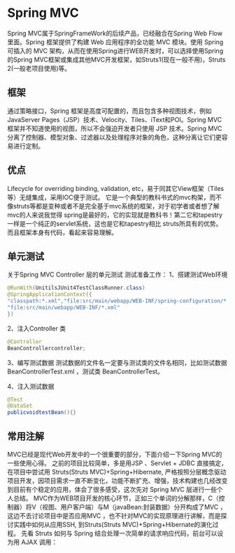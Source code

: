 # Spring MVC

Spring MVC属于SpringFrameWork的后续产品，已经融合在Spring Web Flow里面。Spring 框架提供了构建 Web 应用程序的全功能 MVC 模块。使用 Spring 可插入的 MVC 架构，从而在使用Spring进行WEB开发时，可以选择使用Spring的Spring MVC框架或集成其他MVC开发框架，如Struts1(现在一般不用)，Struts 2(一般老项目使用)等。

## 框架

通过策略接口，Spring 框架是高度可配置的，而且包含多种视图技术，例如 JavaServer Pages（JSP）技术、Velocity、Tiles、iText和POI。Spring MVC 框架并不知道使用的视图，所以不会强迫开发者只使用 JSP 技术。Spring MVC 分离了控制器、模型对象、过滤器以及处理程序对象的角色，这种分离让它们更容易进行定制。

## 优点

Lifecycle for overriding binding, validation, etc，易于同其它View框架（Tiles等）无缝集成，采用IOC便于测试。
它是一个典型的教科书式的mvc构架，而不像struts等都是变种或者不是完全基于mvc系统的框架，对于初学者或者想了解mvc的人来说我觉得 spring是最好的，它的实现就是教科书！第二它和tapestry一样是一个纯正的servlet系统，这也是它和tapestry相比 struts所具有的优势。而且框架本身有代码，看起来容易理解。

## 单元测试

关于Spring MVC Controller 层的单元测试
测试准备工作：
1、搭建测试Web环境
```java
@RunWith(UnitilsJUnit4TestClassRunner.class)
@SpringApplicationContext({
"classpath:*.xml","file:src/main/webapp/WEB-INF/spring-configuration/*.xml",
"file:src/main/webapp/WEB-INF/*.xml"
})
```
2、注入Controller 类
```java
@Controller
BeanControllercontroller;
```
3、编写测试数据
测试数据的文件名一定要与测试类的文件名相同，比如测试数据BeanControllerTest.xml ，测试类 BeanControllerTest。

4、注入测试数据

```java
@Test
@DataSet
publicvoidtestBean(){}
```


## 常用注解

MVC已经是现代Web开发中的一个很重要的部分，下面介绍一下Spring MVC的一些使用心得。
之前的项目比较简单，多是用JSP 、Servlet + JDBC 直接搞定，在项目中尝试用 Struts(Struts MVC)+Spring+Hibernate, 严格按照分层概念驱动项目开发，因项目需求一直不断变化，功能不断扩充、增强，技术构建也几经改变到目前有个稳定的应用，体会了很多感受，这次先对 Spring MVC 层进行一些个人总结。
MVC作为WEB项目开发的核心环节，正如三个单词的分解那样，C（控制器）将V（视图、用户客户端）与M（javaBean:封装数据）分开构成了MVC ，这边不去讨论项目中是否应用MVC ，也不针对MVC的实现原理进行讲解，而是探讨实践中如何从应用SSH, 到Struts(Struts MVC)+Spring+Hibernate的演化过程。
先看 Struts 如何与 Spring 结合处理一次简单的请求响应代码，前台可以设为用 AJAX 调用：
